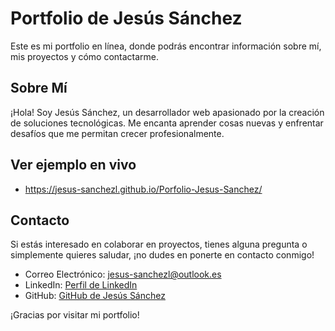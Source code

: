 # Portfolio de Jesús Sánchez

Este es mi portfolio en línea, donde podrás encontrar información sobre mí, mis proyectos y cómo contactarme.

## Sobre Mí

¡Hola! Soy Jesús Sánchez, un desarrollador web apasionado por la creación de soluciones tecnológicas. Me encanta aprender cosas nuevas y enfrentar desafíos que me permitan crecer profesionalmente.

## Ver ejemplo en vivo

- https://jesus-sanchezl.github.io/Porfolio-Jesus-Sanchez/


## Contacto

Si estás interesado en colaborar en proyectos, tienes alguna pregunta o simplemente quieres saludar, ¡no dudes en ponerte en contacto conmigo!

- Correo Electrónico: [jesus-sanchezl@outlook.es](mailto:jesus-sanchezl@outlook.es)
- LinkedIn: [Perfil de LinkedIn](https://www.linkedin.com/in/jesus-sanchezl/)
- GitHub: [GitHub de Jesús Sánchez](https://github.com/jesus-sanchezl)

¡Gracias por visitar mi portfolio!


